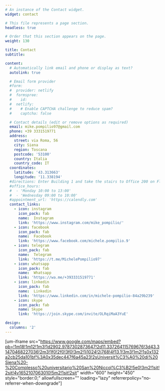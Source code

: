 ```yaml
---
# An instance of the Contact widget.
widget: contact

# This file represents a page section.
headless: true

# Order that this section appears on the page.
weight: 130

title: Contact
subtitle:

content:
  # Automatically link email and phone or display as text?
  autolink: true

  # Email form provider
  #form:
  #  provider: netlify
  #  formspree:
  #    id:
  #  netlify:
  #    # Enable CAPTCHA challenge to reduce spam?
  #    captcha: false

  # Contact details (edit or remove options as required)
  email: mike.pompilio97@gmail.com
  phone: +39 3331519771
  address:
    street: via Roma, 56
    city: Siena
    region: Toscana
    postcode: '53100'
    country: Italia
    country_code: IT
  coordinates:
    latitude: '43.313663'
    longitude: '11.338194'
  #directions: Enter Building 1 and take the stairs to Office 200 on Floor 2
  #office_hours:
  #  - 'Monday 10:00 to 13:00'
  #  - 'Wednesday 09:00 to 10:00'
  #appointment_url: 'https://calendly.com'
  contact_links:
    - icon: instagram
      icon_pack: fab
      name:  Instagram
      link: 'https://www.instagram.com/mike_pompilio/'
    - icon: facebook
      icon_pack: fab
      name:  Facebook
      link: 'https://www.facebook.com/michele.pompilio.9'
    - icon: telegram
      icon_pack: fab
      name:  Telegram
      link: 'https://t.me/MichelePompilio97'
    - icon: whatsapp
      icon_pack: fab
      name:  Whatsapp
      link: 'https://wa.me/+393331519771'
    - icon: linkedin
      icon_pack: fab
      name:  Linkedin
      link: 'https://www.linkedin.com/in/michele-pompilio-84a29b239'
    - icon: skype
      icon_pack: fab
      name: Skype
      link: 'https://join.skype.com/invite/OLRqiMaA3YuE'

design:
  columns: '2'
---
```

[um-iframe src="https://www.google.com/maps/embed?pb=!1m18!1m12!1m3!1d2902.9787302873647!2d11.337264115769676!3d43.31470468227036!2m3!1f0!2f0!3f0!3m2!1i1024!2i768!4f13.1!3m3!1m2!1s0x132a2cb25da101bf%3A0x35dec447f6a45a23!2sUniversit%C3%A0%20di%20Siena%20-%20Complesso%20universitario%20San%20Niccol%C3%B2!5e0!3m2!1sit!2sit!4v1652107063010!5m2!1sit!2sit" width="600" height="450" style="border:0;" allowfullscreen="" loading="lazy" referrerpolicy="no-referrer-when-downgrade"]
